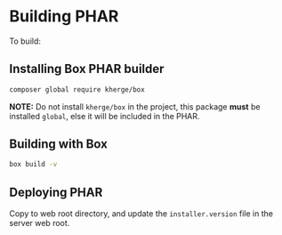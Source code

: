 
# Building PHAR

To build:

## Installing Box PHAR builder

```bash
composer global require kherge/box
```

**NOTE:** Do not install `kherge/box` in the project, this package **must** be
installed `global`, else it will be included in the PHAR. 

## Building with Box

```bash
box build -v
```

## Deploying PHAR

Copy to web root directory, and update the `installer.version` file in the
server web root.
